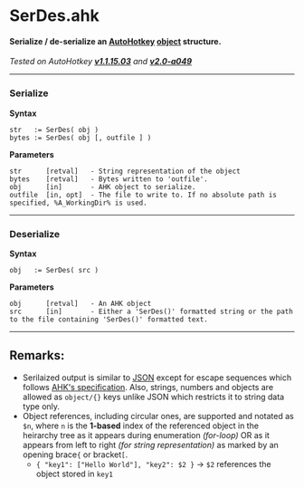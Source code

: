 # SerDes.ahk
#### Serialize / de-serialize an [AutoHotkey](http://ahkscript.org) [object](http://ahkscript.org/docs/Objects.htm) structure.
*Tested on AutoHotkey **[v1.1.15.03](http://ahkscript.org/boards/viewtopic.php?p=22836#p22836)** and **[v2.0-a049](http://ahkscript.org/boards/viewtopic.php?p=22371#p22371)***

- - -


### Serialize
**Syntax**

    str   := SerDes( obj )
    bytes := SerDes( obj [, outfile ] )
**Parameters**

    str      [retval]   - String representation of the object
    bytes    [retval]   - Bytes written to 'outfile'.
    obj      [in]       - AHK object to serialize.
    outfile  [in, opt]  - The file to write to. If no absolute path is specified, %A_WorkingDir% is used.
- - -
### Deserialize
**Syntax**

    obj   := SerDes( src )
**Parameters**

    obj      [retval]   - An AHK object
    src      [in]       - Either a 'SerDes()' formatted string or the path to the file containing 'SerDes()' formatted text.
- - -
## Remarks:
* Serilaized output is similar to [JSON](http://json.org/) except for escape sequences which follows [AHK's specification](http://ahkscript.org/docs/commands/_EscapeChar.htm#Escape_Sequences_when_accent_is_the_escape_character). Also, strings, numbers and objects are allowed as `object/{}` keys unlike JSON which restricts it to string data type only.
* Object references, including circular ones, are supported and notated as `$n`, where `n` is the **1-based** index of the referenced object in the heirarchy tree as it appears during enumeration *(for-loop)* OR as it appears from left to right *(for string representation)* as marked by an opening brace`{` or bracket`[`.
    * `{ "key1": ["Hello World"], "key2": $2 }` -> `$2` references the object stored in `key1`